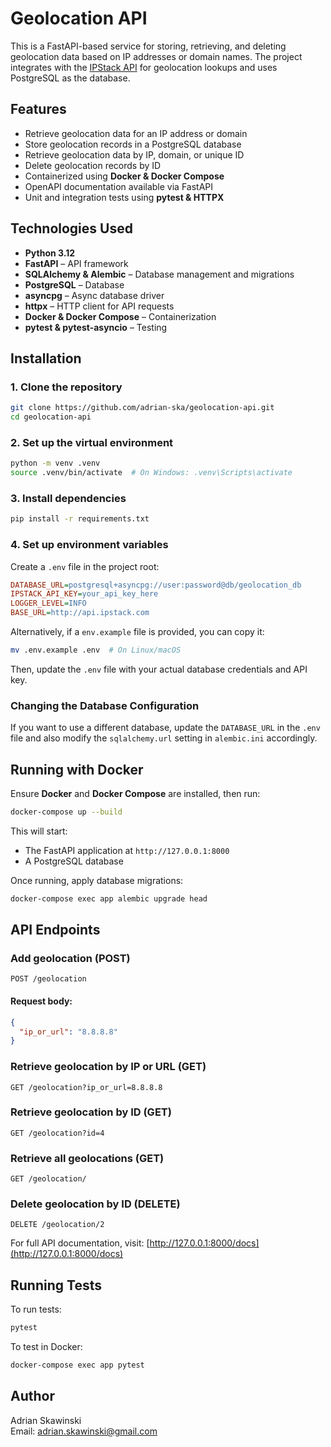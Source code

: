 # Geolocation API

This is a FastAPI-based service for storing, retrieving, and deleting geolocation data based on IP addresses or domain names. The project integrates with the [IPStack API](https://ipstack.com/) for geolocation lookups and uses PostgreSQL as the database.

## Features

- Retrieve geolocation data for an IP address or domain
- Store geolocation records in a PostgreSQL database
- Retrieve geolocation data by IP, domain, or unique ID
- Delete geolocation records by ID
- Containerized using **Docker & Docker Compose**
- OpenAPI documentation available via FastAPI
- Unit and integration tests using **pytest & HTTPX**

## Technologies Used

- **Python 3.12**
- **FastAPI** – API framework
- **SQLAlchemy & Alembic** – Database management and migrations
- **PostgreSQL** – Database
- **asyncpg** – Async database driver
- **httpx** – HTTP client for API requests
- **Docker & Docker Compose** – Containerization
- **pytest & pytest-asyncio** – Testing

## Installation

### 1. Clone the repository

```sh
git clone https://github.com/adrian-ska/geolocation-api.git
cd geolocation-api
```

### 2. Set up the virtual environment

```sh
python -m venv .venv
source .venv/bin/activate  # On Windows: .venv\Scripts\activate
```

### 3. Install dependencies

```sh
pip install -r requirements.txt
```

### 4. Set up environment variables

Create a `.env` file in the project root:

```ini
DATABASE_URL=postgresql+asyncpg://user:password@db/geolocation_db
IPSTACK_API_KEY=your_api_key_here
LOGGER_LEVEL=INFO
BASE_URL=http://api.ipstack.com
```

Alternatively, if a `env.example` file is provided, you can copy it:

```sh
mv .env.example .env  # On Linux/macOS
```

Then, update the `.env` file with your actual database credentials and API key.

### Changing the Database Configuration

If you want to use a different database, update the `DATABASE_URL` in the `.env` file and also modify the `sqlalchemy.url` setting in `alembic.ini` accordingly.

## Running with Docker

Ensure **Docker** and **Docker Compose** are installed, then run:

```sh
docker-compose up --build
```

This will start:

- The FastAPI application at `http://127.0.0.1:8000`
- A PostgreSQL database

Once running, apply database migrations:

```sh
docker-compose exec app alembic upgrade head
```

## API Endpoints

### Add geolocation (POST)

```http
POST /geolocation
```

#### Request body:

```json
{
  "ip_or_url": "8.8.8.8"
}
```

### Retrieve geolocation by IP or URL (GET)

```http
GET /geolocation?ip_or_url=8.8.8.8
```

### Retrieve geolocation by ID (GET)

```http
GET /geolocation?id=4
```

### Retrieve all geolocations (GET)

```http
GET /geolocation/
```

### Delete geolocation by ID (DELETE)

```http
DELETE /geolocation/2
```

For full API documentation, visit:
[http://127.0.0.1:8000/docs](http://127.0.0.1:8000/docs)

## Running Tests

To run tests:

```sh
pytest
```

To test in Docker:

```sh
docker-compose exec app pytest
```

## Author

Adrian Skawinski  
Email: adrian.skawinski@gmail.com

